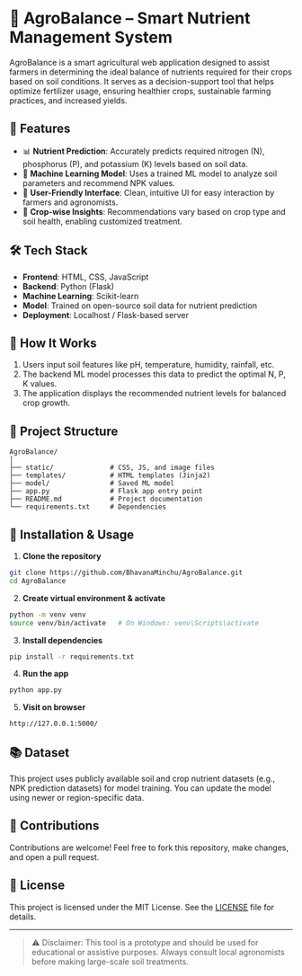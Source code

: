 
# 🌾 AgroBalance – Smart Nutrient Management System

AgroBalance is a smart agricultural web application designed to assist farmers in determining the ideal balance of nutrients required for their crops based on soil conditions. It serves as a decision-support tool that helps optimize fertilizer usage, ensuring healthier crops, sustainable farming practices, and increased yields.

## 🚀 Features

- 📊 **Nutrient Prediction**: Accurately predicts required nitrogen (N), phosphorus (P), and potassium (K) levels based on soil data.
- 🧠 **Machine Learning Model**: Uses a trained ML model to analyze soil parameters and recommend NPK values.
- 💬 **User-Friendly Interface**: Clean, intuitive UI for easy interaction by farmers and agronomists.
- 🌱 **Crop-wise Insights**: Recommendations vary based on crop type and soil health, enabling customized treatment.

## 🛠️ Tech Stack

- **Frontend**: HTML, CSS, JavaScript
- **Backend**: Python (Flask)
- **Machine Learning**: Scikit-learn
- **Model**: Trained on open-source soil data for nutrient prediction
- **Deployment**: Localhost / Flask-based server

## 🧪 How It Works

1. Users input soil features like pH, temperature, humidity, rainfall, etc.
2. The backend ML model processes this data to predict the optimal N, P, K values.
3. The application displays the recommended nutrient levels for balanced crop growth.

## 📂 Project Structure

```
AgroBalance/
│
├── static/              # CSS, JS, and image files
├── templates/           # HTML templates (Jinja2)
├── model/               # Saved ML model
├── app.py               # Flask app entry point
├── README.md            # Project documentation
└── requirements.txt     # Dependencies
```

## 📌 Installation & Usage

1. **Clone the repository**  
```bash
git clone https://github.com/BhavanaMinchu/AgroBalance.git
cd AgroBalance
```

2. **Create virtual environment & activate**  
```bash
python -m venv venv
source venv/bin/activate   # On Windows: venv\Scripts\activate
```

3. **Install dependencies**  
```bash
pip install -r requirements.txt
```

4. **Run the app**  
```bash
python app.py
```

5. **Visit on browser**  
```
http://127.0.0.1:5000/
```

## 📚 Dataset

This project uses publicly available soil and crop nutrient datasets (e.g., NPK prediction datasets) for model training. You can update the model using newer or region-specific data.

## 🤝 Contributions

Contributions are welcome! Feel free to fork this repository, make changes, and open a pull request.

## 📄 License

This project is licensed under the MIT License. See the [LICENSE](LICENSE) file for details.

---

> ⚠️ Disclaimer: This tool is a prototype and should be used for educational or assistive purposes. Always consult local agronomists before making large-scale soil treatments.
